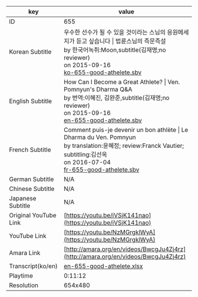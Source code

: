 |  key  |  value  |
|-------|---------|
| ID            | 655 |
| Korean Subtitle | 우수한 선수가 될 수 있을 것이라는 스님의 응원메세지가 듣고 싶습니다 \| 법륜스님의 즉문즉설<br>by 한국어녹취:Moon,subtitle(김재명;no reviewer)<br>on 2015-09-16<br>[ko-655-good-athelete.sbv](https://github.com/jungtosociety/dharma-qna/raw/master/sub/655/ko-655-good-athelete.sbv)<br>|
| English Subtitle | How Can I Become a Great Athlete? \| Ven. Pomnyun's Dharma Q&A<br>by 번역:이혜진, 김완준,subtitle(김재명;no reviewer)<br>on 2015-09-16<br>[en-655-good-athelete.sbv](https://github.com/jungtosociety/dharma-qna/raw/master/sub/655/en-655-good-athelete.sbv)<br>|
| French Subtitle | Comment puis-je devenir un bon athlète \| Le Dharma du Ven. Pomnyun<br>by translation:윤혜정; review:Franck Vautier; subtitling:김선옥<br>on 2016-07-04<br>[fr-655-good-athelete.sbv](https://github.com/jungtosociety/dharma-qna/raw/master/sub/655/fr-655-good-athelete.sbv)<br>|
| German Subtitle | N/A |
| Chinese Subtitle | N/A |
| Japanese Subtitle | N/A |
| Original YouTube Link  | [https://youtu.be/iVSjK141nao](https://youtu.be/iVSjK141nao) |
| YouTube Link  | [https://youtu.be/NzMGrgklWyA](https://youtu.be/NzMGrgklWyA) |
| Amara Link    | [http://amara.org/en/videos/BwcgJu4Zj4rz](http://amara.org/en/videos/BwcgJu4Zj4rz) |
| Transcript(ko/en) | [en-655-good-athelete.xlsx](https://github.com/jungtosociety/dharma-qna/raw/master/sub/655/en-655-good-athelete.xlsx) |
| Playtime | 0:11:12 |
| Resolution | 654x480|
